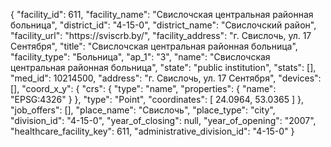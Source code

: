 {
    "facility_id": 611,
    "facility_name": "Свислочская центральная районная больница",
    "district_id": "4-15-0",
    "district_name": "Свислочский район",
    "facility_url": "https:\/\/sviscrb.by\/",
    "facility_address": "г. Свислочь, ул. 17 Сентября",
    "title": "Свислочская центральная районная больница",
    "facility_type": "Больница",
    "ap_1": "3",
    "name": "Свислочская центральная районная больница",
    "state": "public institution",
    "stats": [],
    "med_id": 10214500,
    "address": "г. Свислочь, ул. 17 Сентября",
    "devices": [],
    "coord_x_y": {
        "crs": {
            "type": "name",
            "properties": {
                "name": "EPSG:4326"
            }
        },
        "type": "Point",
        "coordinates": [
            24.0964,
            53.0365
        ]
    },
    "job_offers": [],
    "place_name": "Свислочь",
    "place_type": "city",
    "division_id": "4-15-0",
    "year_of_closing": null,
    "year_of_opening": "2007",
    "healthcare_facility_key": 611,
    "administrative_division_id": "4-15-0"
}